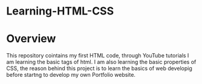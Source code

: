# Learning-HTML-CSS
# Overview
This repository cointains my first HTML code, through YouTube tutorials I am learning the basic tags of html. I am also learning the basic properties of CSS, the reason behind this project is to learn the basics of web developig before startng to develop my own Portfolio website.
